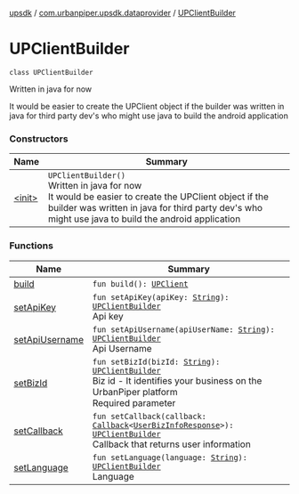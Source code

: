 [upsdk](../../index.md) / [com.urbanpiper.upsdk.dataprovider](../index.md) / [UPClientBuilder](./index.md)

# UPClientBuilder

`class UPClientBuilder`

Written in java for now

 It would be easier to create the UPClient object if the builder was written in java for third party dev's who might use java to build the android application

### Constructors

| Name | Summary |
|---|---|
| [&lt;init&gt;](-init-.md) | `UPClientBuilder()`<br>Written in java for now <br> It would be easier to create the UPClient object if the builder was written in java for third party dev's who might use java to build the android application |

### Functions

| Name | Summary |
|---|---|
| [build](build.md) | `fun build(): `[`UPClient`](../-u-p-client/index.md) |
| [setApiKey](set-api-key.md) | `fun setApiKey(apiKey: `[`String`](https://kotlinlang.org/api/latest/jvm/stdlib/kotlin/-string/index.html)`): `[`UPClientBuilder`](./index.md)<br>Api key |
| [setApiUsername](set-api-username.md) | `fun setApiUsername(apiUserName: `[`String`](https://kotlinlang.org/api/latest/jvm/stdlib/kotlin/-string/index.html)`): `[`UPClientBuilder`](./index.md)<br>Api Username |
| [setBizId](set-biz-id.md) | `fun setBizId(bizId: `[`String`](https://kotlinlang.org/api/latest/jvm/stdlib/kotlin/-string/index.html)`): `[`UPClientBuilder`](./index.md)<br>Biz id - It identifies your business on the UrbanPiper platform <br> Required parameter |
| [setCallback](set-callback.md) | `fun setCallback(callback: `[`Callback`](../-callback/index.md)`<`[`UserBizInfoResponse`](../../com.urbanpiper.upsdk.model.networkresponse/-user-biz-info-response/index.md)`>): `[`UPClientBuilder`](./index.md)<br>Callback that returns user information |
| [setLanguage](set-language.md) | `fun setLanguage(language: `[`String`](https://kotlinlang.org/api/latest/jvm/stdlib/kotlin/-string/index.html)`): `[`UPClientBuilder`](./index.md)<br>Language |
